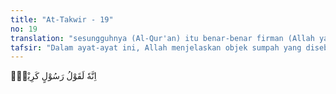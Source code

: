 ```yaml
---
title: "At-Takwir - 19"
no: 19
translation: "sesungguhnya (Al-Qur'an) itu benar-benar firman (Allah yang dibawa oleh) utusan yang mulia (Jibril),"
tafsir: "Dalam ayat-ayat ini, Allah menjelaskan objek sumpah yang disebutkan dalam ayat 15-18 di atas, yaitu sesungguhnya apa yang diberitahukan oleh Muhammad saw tentang peristiwa-peristiwa hari Kiamat bukanlah kata-kata seorang dukun atau isapan jempol. Akan tetapi, benar-benar wahyu yang dibawa oleh Malaikat Jibril dari Tuhannya. Allah telah menyifati utusan yang membawa Al-Qur'an tersebut, yaitu Malaikat Jibril, dengan lima macam sifat yang mengandung keutamaan:\n\n1.Yang mulia pada sisi Tuhannya karena Allah memberikan padanya sesuatu yang paling berharga yaitu hidayah, dan memerintahkannya untuk menyampaikan hidayah itu kepada para nabi-Nya diteruskan kepada para hamba-Nya.\n\n2.Yang mempunyai kekuatan dalam memelihara Al-Qur'an jauh dari sifat pelupa atau keliru.\n\n3.Yang mempunyai kedudukan tinggi di sisi Allah yang mempunyai 'Arasy.\n\n4.Yang ditaati di kalangan malaikat karena kewenangannya.\n\n5.Yang dipercaya untuk menyampaikan wahyu karena terpelihara dari sifat-sifat khianat dan penyelewengan."
---
```


اِنَّهٗ لَقَوْلُ رَسُوْلٍ كَرِيْمٍۙ
